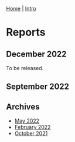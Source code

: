 [Home](index.md) | [Intro](intro.md)

# Reports

## December 2022

To be released.

## September 2022

<object data="reports/report-2022-09.pdf" width="1000" height="1000" type='application/pdf'></object>

## Archives

 - [May 2022](reports/report-2022-05.pdf)
 - [February 2022](reports/report-2022-02.pdf)
 - [October 2021](reports/report-2021-10.pdf)
